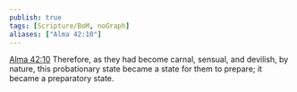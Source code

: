 ```yaml
---
publish: true
tags: [Scripture/BoM, noGraph]
aliases: ["Alma 42:10"]
---
```

[Alma 42:10](https://churchofjesuschrist.org/study/scriptures/bofm/alma/42?lang=eng&id=p10#p10) Therefore, as they had become carnal, sensual, and devilish, by nature, this probationary state became a state for them to prepare; it became a preparatory state.
